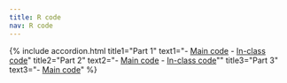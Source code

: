 ```yaml
---
title: R code
nav: R code
---
```


{% include accordion.html title1="Part 1" text1="- [Main code](../Rcode/part1.Rmd)   - [In-class code](../Rcode/part1_inclass.Rmd)" 
title2="Part 2" text2="- [Main code](../Rcode/part2.Rmd)  - [In-class code](../Rcode/part2_inclass.Rmd)"" title3="Part 3" text3="- [Main code](../Rcode/part3.Rmd)" %}

